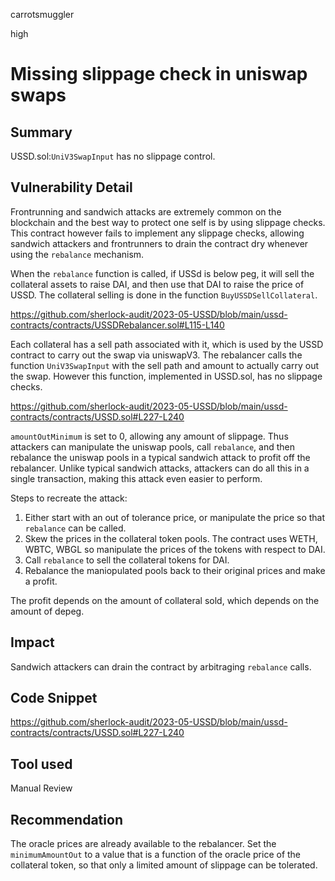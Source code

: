 carrotsmuggler

high

# Missing slippage check in uniswap swaps

## Summary

USSD.sol:`UniV3SwapInput` has no slippage control.

## Vulnerability Detail

Frontrunning and sandwich attacks are extremely common on the blockchain and the best way to protect one self is by using slippage checks. This contract however fails to implement any slippage checks, allowing sandwich attackers and frontrunners to drain the contract dry whenever using the `rebalance` mechanism.

When the `rebalance` function is called, if USSd is below peg, it will sell the collateral assets to raise DAI, and then use that DAI to raise the price of USSD. The collateral selling is done in the function `BuyUSSDSellCollateral`.

https://github.com/sherlock-audit/2023-05-USSD/blob/main/ussd-contracts/contracts/USSDRebalancer.sol#L115-L140

Each collateral has a sell path associated with it, which is used by the USSD contract to carry out the swap via uniswapV3. The rebalancer calls the function `UniV3SwapInput` with the sell path and amount to actually carry out the swap. However this function, implemented in USSD.sol, has no slippage checks.

https://github.com/sherlock-audit/2023-05-USSD/blob/main/ussd-contracts/contracts/USSD.sol#L227-L240

`amountOutMinimum` is set to 0, allowing any amount of slippage. Thus attackers can manipulate the uniswap pools, call `rebalance`, and then rebalance the uniswap pools in a typical sandwich attack to profit off the rebalancer. Unlike typical sandwich attacks, attackers can do all this in a single transaction, making this attack even easier to perform.

Steps to recreate the attack:

1. Either start with an out of tolerance price, or manipulate the price so that `rebalance` can be called.
2. Skew the prices in the collateral token pools. The contract uses WETH, WBTC, WBGL so manipulate the prices of the tokens with respect to DAI.
3. Call `rebalance` to sell the collateral tokens for DAI.
4. Rebalance the maniopulated pools back to their original prices and make a profit.

The profit depends on the amount of collateral sold, which depends on the amount of depeg.

## Impact

Sandwich attackers can drain the contract by arbitraging `rebalance` calls.

## Code Snippet

https://github.com/sherlock-audit/2023-05-USSD/blob/main/ussd-contracts/contracts/USSD.sol#L227-L240

## Tool used

Manual Review

## Recommendation

The oracle prices are already available to the rebalancer. Set the `minimumAmountOut` to a value that is a function of the oracle price of the collateral token, so that only a limited amount of slippage can be tolerated.
